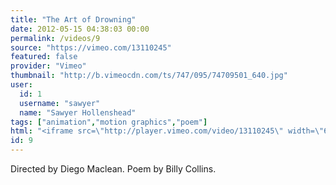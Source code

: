 ```yaml
---
title: "The Art of Drowning"
date: 2012-05-15 04:38:03 00:00
permalink: /videos/9
source: "https://vimeo.com/13110245"
featured: false
provider: "Vimeo"
thumbnail: "http://b.vimeocdn.com/ts/747/095/74709501_640.jpg"
user:
  id: 1
  username: "sawyer"
  name: "Sawyer Hollenshead"
tags: ["animation","motion graphics","poem"]
html: "<iframe src=\"http://player.vimeo.com/video/13110245\" width=\"640\" height=\"360\" frameborder=\"0\" webkitAllowFullScreen mozallowfullscreen allowFullScreen></iframe>"
id: 9
---
```


Directed by Diego Maclean. Poem by Billy Collins.